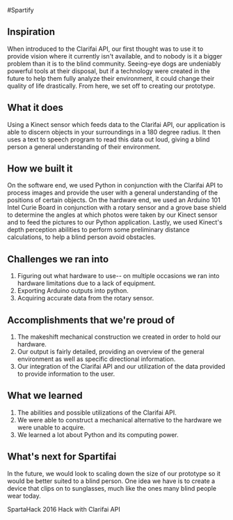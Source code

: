 #Spartify

## Inspiration
When introduced to the Clarifai API, our first thought was to use it to provide vision where it currently isn't available, and to nobody is it a bigger problem than it is to the blind community. Seeing-eye dogs are undeniably powerful tools at their disposal, but if a technology were created in the future to help them fully analyze their environment, it could change their quality of life drastically. From here, we set off to creating our prototype. 

## What it does
Using a Kinect sensor which feeds data to the Clarifai API, our application is able to discern objects in your surroundings in a 180 degree radius. It then uses a text to speech program to read this data out loud, giving a blind person a general understanding of their environment. 

## How we built it
On the software end, we used Python in conjunction with the Clarifai API to process images and provide the user with a general understanding of the positions of certain objects. On the hardware end, we used an Arduino 101 Intel Curie Board in conjunction with a rotary sensor and a grove base shield to determine the angles at which photos were taken by our Kinect sensor and to feed the pictures to our Python application. Lastly, we used Kinect's depth perception abilities to perform some preliminary distance calculations, to help a blind person avoid obstacles. 

## Challenges we ran into
1) Figuring out what hardware to use-- on multiple occasions we ran into hardware limitations due to a lack of equipment. 
2) Exporting Arduino outputs into python.
3) Acquiring accurate data from the rotary sensor.

## Accomplishments that we're proud of
1) The makeshift mechanical construction we created in order to hold our hardware.
2) Our output is fairly detailed, providing an overview of the general environment as well as specific directional information.
3) Our integration of the Clarifai API and our utilization of the data provided to provide information to the user.

## What we learned
1) The abilities and possible utilizations of the Clarifai API.
2) We were able to construct a mechanical alternative to the hardware we were unable to acquire.
3) We learned a lot about Python and its computing power.

## What's next for Spartifai
In the future, we would look to scaling down the size of our prototype so it would be better suited to a blind person. One idea we have is to create a device that clips on to sunglasses, much like the ones many blind people wear today.


SpartaHack 2016 Hack with Clarifai API
